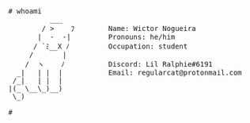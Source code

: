 <pre>
# whoami
          ___   
        / >    ﾌ    &#9;Name: Wictor Nogueira
       |  -  -|     &#9;Pronouns: he/him
      / `ﾐ__X ﾉ     &#9;Occupation: student
     /       |      &#9;
    /  ヽ    ﾉ      &#9;Discord: Lil Ralphie#6191
  _|   | |  |       &#9;Email: regularcat@protonmail.com
 /_|   | |  |
|(_ \__\_)__)
 \_)

# _
</pre>

<!--
**wictornogueira/wictornogueira** is a ✨ _special_ ✨ repository because its `README.md` (this file) appears on your GitHub profile.

Here are some ideas to get you started:

- 🔭 I’m currently working on ...
- 🌱 I’m currently learning ...
- 👯 I’m looking to collaborate on ...
- 🤔 I’m looking for help with ...
- 💬 Ask me about ...
- 📫 How to reach me: ...
- 😄 Pronouns: ...
- ⚡ Fun fact: ...
-->
